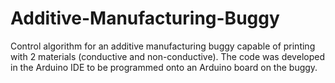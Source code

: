 # Additive-Manufacturing-Buggy

Control algorithm for an additive manufacturing buggy capable of printing with 2 materials (conductive and non-conductive). The code was developed in the Arduino IDE to be programmed onto an Arduino board on the buggy.
